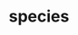 ---
title: species
permalink: /species
type: Property
subclass-of: https://schema.org/Property
subclass-chain:
  - https://schema.org/Thing
class-comment: The species of a living being, e.g. Ailuranthrope.
rangeIncludes:
  - https://schema.org
---